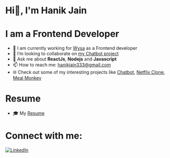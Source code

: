 # Hi👋, I'm Hanik Jain



# I am a Frontend Developer

- 🔭 I am currently working for [Wysa](https://wysa.com/) as a Frontend developer 
- 👯 I’m looking to collaborate on [my Chatbot project](https://github.com/HanikJain/chatbot/)
- 💬 Ask me about **ReactJs**, **Nodejs** and **Javascript**
- 📫 How to reach me: hanikjain333@gmail.com 
- :globe_with_meridians: Check out some of my interesting projects like [Chatbot](https://github.com/HanikJain/chatbot/), [Netflix Clone](https://github.com/HanikJain/netflix-clone), [Meal Monkey](https://github.com/HanikJain/food-ordering-website)
  
# Resume
- 🎓 My [Resume](https://drive.google.com/file/d/1eaBRoTdLiLeINQy4lj7PqA0pvOUBzzQI/view)



# Connect with me:

[![LinkedIn](https://img.shields.io/badge/LinkedIn-0077B5?style=for-the-badge&logo=linkedin&logoColor=white)](https://www.linkedin.com/in/hanik-jain-19a211144/)

